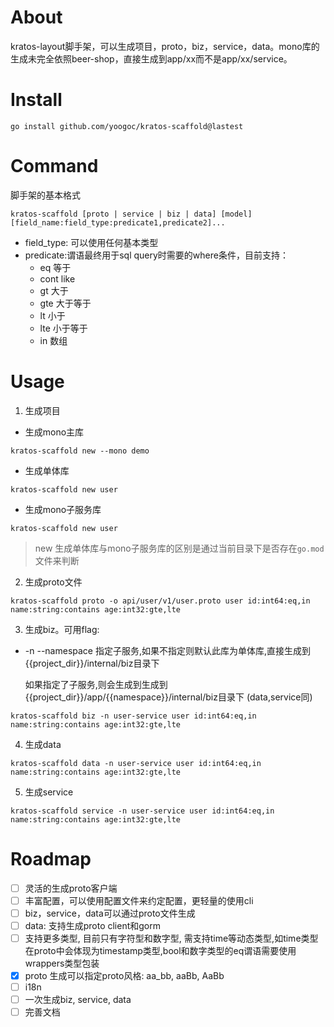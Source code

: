# About

kratos-layout脚手架，可以生成项目，proto，biz，service，data。mono库的生成未完全依照beer-shop，直接生成到app/xx而不是app/xx/service。

# Install

```shell
go install github.com/yoogoc/kratos-scaffold@lastest
```

# Command

脚手架的基本格式

```
kratos-scaffold [proto | service | biz | data] [model] [field_name:field_type:predicate1,predicate2]...
```

- field_type: 可以使用任何基本类型
- predicate:谓语最终用于sql query时需要的where条件，目前支持：
  - eq 等于
  - cont like
  - gt 大于
  - gte 大于等于
  - lt 小于
  - lte 小于等于
  - in 数组

# Usage

1. 生成项目

- 生成mono主库

```shell
kratos-scaffold new --mono demo
```

 - 生成单体库

```shell
kratos-scaffold new user
```

 - 生成mono子服务库

```shell
kratos-scaffold new user
```

> new 生成单体库与mono子服务库的区别是通过当前目录下是否存在`go.mod`文件来判断


2. 生成proto文件
```shell
kratos-scaffold proto -o api/user/v1/user.proto user id:int64:eq,in name:string:contains age:int32:gte,lte
```
3. 生成biz。可用flag:
- -n --namespace 指定子服务,如果不指定则默认此库为单体库,直接生成到{{project_dir}}/internal/biz目录下

  如果指定了子服务,则会生成到生成到{{project_dir}}/app/{{namespace}}/internal/biz目录下
  (data,service同)

```shell
kratos-scaffold biz -n user-service user id:int64:eq,in name:string:contains age:int32:gte,lte
```
4. 生成data
```shell
kratos-scaffold data -n user-service user id:int64:eq,in name:string:contains age:int32:gte,lte
```
5. 生成service
```shell
kratos-scaffold service -n user-service user id:int64:eq,in name:string:contains age:int32:gte,lte
```

# Roadmap

- [ ] 灵活的生成proto客户端
- [ ] 丰富配置，可以使用配置文件来约定配置，更轻量的使用cli
- [ ] biz，service，data可以通过proto文件生成
- [ ] data: 支持生成proto client和gorm
- [ ] 支持更多类型, 目前只有字符型和数字型, 需支持time等动态类型,如time类型在proto中会体现为timestamp类型,bool和数字类型的eq谓语需要使用wrappers类型包装
- [x] proto 生成可以指定proto风格: aa_bb, aaBb, AaBb
- [ ] i18n
- [ ] 一次生成biz, service, data
- [ ] 完善文档
